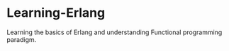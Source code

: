 # Learning-Erlang

Learning the basics of Erlang and understanding Functional programming paradigm.
